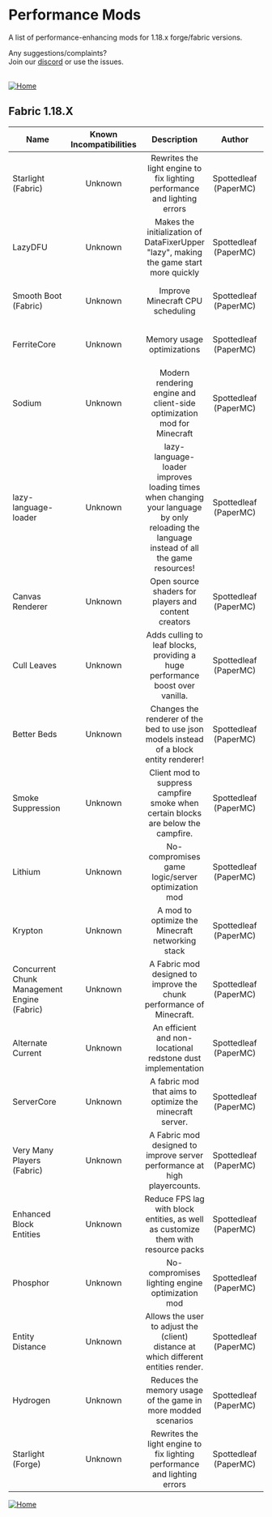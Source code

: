 
# Performance Mods
A list of performance-enhancing mods for 1.18.x forge/fabric versions.

Any suggestions/complaints?<br>
Join our [discord](https://discord.gg/8nzHYhVUQS) or use the issues.<br><br>

[![Home](https://i.imgur.com/zGuelkW.png)](https://github.com/NordicGamerFE/usefulmods/tree/main)
## Fabric 1.18.X

| Name | Known Incompatibilities | Description | Author | Enviroment | Categories | Need help? | Support author |
| --- | :---: | :---: | :---: | :---: | :---: | :---: | :---: |
| Starlight (Fabric) | Unknown | Rewrites the light engine to fix lighting performance and lighting errors | Spottedleaf (PaperMC) | optional optional | misc | [Discord](https://discord.gg/tuinity), [Github Issues](https://github.com/PaperMC/Starlight/issues), [Wiki](None) | [Donate][]
| LazyDFU | Unknown | Makes the initialization of DataFixerUpper "lazy", making the game start more quickly | Spottedleaf (PaperMC) | optional optional | misc, utility | [Discord](https://discord.gg/RUGArxEQ8J), [Github Issues](https://github.com/astei/lazydfu/issues), [Wiki](None) | [Donate][]
| Smooth Boot (Fabric) | Unknown | Improve Minecraft CPU scheduling | Spottedleaf (PaperMC) | optional optional | misc, utility | [Discord](), [Github Issues](https://github.com/UltimateBoomer/mc-smoothboot/issues), [Wiki](https://github.com/UltimateBoomer/mc-smoothboot/wiki) | [Donate][]
| FerriteCore | Unknown | Memory usage optimizations | Spottedleaf (PaperMC) | optional optional | utility | [Discord](None), [Github Issues](https://github.com/malte0811/FerriteCore/issues), [Wiki](None) | [Donate][]
| Sodium | Unknown | Modern rendering engine and client-side optimization mod for Minecraft | Spottedleaf (PaperMC) | required unsupported | utility | [Discord](https://jellysquid.me/discord), [Github Issues](https://github.com/jellysquid3/sodium-fabric/issues), [Wiki](None) | [Donate][]
| lazy-language-loader | Unknown | lazy-language-loader improves loading times when changing your language by only reloading the language instead of all the game resources! | Spottedleaf (PaperMC) | required unsupported | utility | [Discord](https://discord.gg/XAjvZ8GvPy), [Github Issues](https://github.com/ChachyDev/lazy-language-loader/issues), [Wiki](None) | [Donate][]
| Canvas Renderer | Unknown | Open source shaders for players and content creators | Spottedleaf (PaperMC) | required unsupported | library, misc, utility | [Discord](https://discord.gg/7NaqR2e), [Github Issues](https://github.com/vram-guild/canvas/issues), [Wiki](None) | [Donate][]
| Cull Leaves | Unknown | Adds culling to leaf blocks, providing a huge performance boost over vanilla. | Spottedleaf (PaperMC) | required unsupported | misc | [Discord](https://discord.gg/jAGnWYHm3r), [Github Issues](https://github.com/TeamMidnightDust/CullLeaves/issues), [Wiki](None) | [Donate][]
| Better Beds | Unknown | Changes the renderer of the bed to use json models instead of a block entity renderer!  | Spottedleaf (PaperMC) | required unsupported | decoration, misc, utility | [Discord](https://discord.gg/jAGnWYHm3r), [Github Issues](https://github.com/TeamMidnightDust/BetterBeds/issues), [Wiki](None) | [Donate][]
| Smoke Suppression | Unknown | Client mod to suppress campfire smoke when certain blocks are below the campfire. | Spottedleaf (PaperMC) | required unsupported | decoration, misc, utility | [Discord](None), [Github Issues](https://gitlab.com/supersaiyansubtlety/smoke_suppression/-/issues), [Wiki](None) | [Donate][]
| Lithium | Unknown | No-compromises game logic/server optimization mod | Spottedleaf (PaperMC) | optional optional | utility | [Discord](https://jellysquid.me/discord), [Github Issues](https://github.com/jellysquid3/lithium-fabric/issues), [Wiki](None) | [Donate][]
| Krypton | Unknown | A mod to optimize the Minecraft networking stack | Spottedleaf (PaperMC) | optional optional | misc, utility | [Discord](https://discord.gg/RUGArxEQ8J), [Github Issues](https://github.com/astei/krypton/issues), [Wiki](None) | [Donate][]
| Concurrent Chunk Management Engine (Fabric) | Unknown | A Fabric mod designed to improve the chunk performance of Minecraft. | Spottedleaf (PaperMC) | optional optional | misc | [Discord](https://discord.io/ishlandbukkit), [Github Issues](https://github.com/RelativityMC/C2ME-fabric/issues), [Wiki](None) | [Donate][]
| Alternate Current | Unknown | An efficient and non-locational redstone dust implementation | Spottedleaf (PaperMC) | unsupported required | technology, utility | [Discord](https://discord.gg/EJC9zkX), [Github Issues](https://github.com/SpaceWalkerRS/alternate-current/issues), [Wiki](None) | [Donate][]
| ServerCore | Unknown | A fabric mod that aims to optimize the minecraft server. | Spottedleaf (PaperMC) | optional optional | utility | [Discord](None), [Github Issues](https://github.com/Wesley1808/ServerCore-Fabric/issues), [Wiki](None) | [Donate][]
| Very Many Players (Fabric) | Unknown | A Fabric mod designed to improve server performance at high playercounts. | Spottedleaf (PaperMC) | optional optional | misc | [Discord](https://discord.io/ishlandbukkit), [Github Issues](https://github.com/RelativityMC/VMP-fabric/issues), [Wiki](None) | [Donate][]
| Enhanced Block Entities | Unknown | Reduce FPS lag with block entities, as well as customize them with resource packs | Spottedleaf (PaperMC) | required unsupported | misc, utility | [Discord](https://discord.gg/7Aw3y4RtY9), [Github Issues](https://github.com/FoundationGames/EnhancedBlockEntities/issues), [Wiki](None) | [Donate][]
| Phosphor | Unknown | No-compromises lighting engine optimization mod | Spottedleaf (PaperMC) | optional optional | utility | [Discord](https://jellysquid.me/discord), [Github Issues](https://github.com/jellysquid3/phosphor-fabric/issues), [Wiki](None) | [Donate][]
| Entity Distance | Unknown | Allows the user to adjust the (client) distance at which different entities render. | Spottedleaf (PaperMC) | required unsupported | utility | [Discord](None), [Github Issues](https://github.com/capnkork/entity-distance/issues), [Wiki](None) | [Donate][]
| Hydrogen | Unknown | Reduces the memory usage of the game in more modded scenarios | Spottedleaf (PaperMC) | optional optional | utility | [Discord](https://jellysquid.me/discord), [Github Issues](https://github.com/jellysquid3/hydrogen-fabric/issues), [Wiki](None) | [Donate][]
| Starlight (Forge) | Unknown | Rewrites the light engine to fix lighting performance and lighting errors | Spottedleaf (PaperMC) | optional optional | misc | [Discord](https://discord.gg/tuinity), [Github Issues](https://github.com/PaperMC/Starlight/issues), [Wiki](None) | [Donate][]



[![Home](https://i.imgur.com/zGuelkW.png)](https://github.com/NordicGamerFE/usefulmod)
